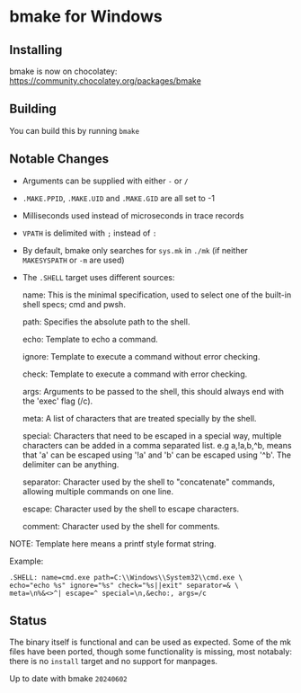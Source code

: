 
# bmake for Windows

## Installing
bmake is now on chocolatey:
https://community.chocolatey.org/packages/bmake

## Building
You can build this by running `bmake`

## Notable Changes
- Arguments can be supplied with either `-` or `/`
- `.MAKE.PPID`, `.MAKE.UID` and `.MAKE.GID` are all set to -1
- Milliseconds used instead of microseconds in trace records
- `VPATH` is delimited with `;` instead of `:`
- By default, bmake only searches for `sys.mk` in `./mk` (if neither `MAKESYSPATH` or `-m` are used)
- The `.SHELL` target uses different sources:

  name: This is the minimal specification, used to select one of the built-in shell specs; cmd and pwsh.

  path: Specifies the absolute path to the shell.

  echo: Template to echo a command.

  ignore: Template to execute a command without error checking.

  check: Template to execute a command with error checking.

  args: Arguments to be passed to the shell, this should always end with the 'exec' flag (/c).

  meta: A list of characters that are treated specially by the shell.

  special: Characters that need to be escaped in a special way, multiple characters can be added in a comma separated list. e.g a,!a,b,^b, means that 'a' can be escaped using '!a' and 'b' can be escaped using '^b'. The delimiter can be anything.

  separator: Character used by the shell to "concatenate" commands, allowing multiple commands on one line.

  escape: Character used by the shell to escape characters.

  comment: Character used by the shell for comments.

NOTE: Template here means a printf style format string.
  
  Example:
  ```
  .SHELL: name=cmd.exe path=C:\\Windows\\System32\\cmd.exe \
  echo="echo %s" ignore="%s" check="%s||exit" separator=& \
  meta=\n%&<>^| escape=^ special=\n,&echo:, args=/c
```
## Status
The binary itself is functional and can be used as expected.
Some of the mk files have been ported, though some functionality is missing,
most notabaly: there is no `install` target and no support for manpages.

Up to date with bmake `20240602`
